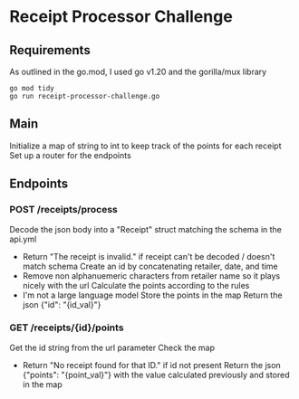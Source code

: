 # Receipt Processor Challenge

## Requirements
As outlined in the go.mod, I used go v1.20 and the gorilla/mux library

`go mod tidy`  
`go run receipt-processor-challenge.go`

## Main
Initialize a map of string to int to keep track of the points for each receipt
Set up a router for the endpoints

## Endpoints
### POST /receipts/process
Decode the json body into a "Receipt" struct matching the schema in the api.yml
  - Return "The receipt is invalid." if receipt can't be decoded / doesn't match schema
Create an id by concatenating retailer, date, and time
  - Remove non alphanuemeric characters from retailer name so it plays nicely with the url
Calculate the points according to the rules
  - I'm not a large language model
Store the points in the map
Return the json {"id": "{id_val}"}

### GET /receipts/{id}/points
Get the id string from the url parameter
Check the map
  - Return "No receipt found for that ID." if id not present
Return the json {"points": "{point_val}"} with the value calculated previously and stored in the map
